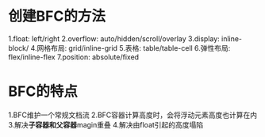 # 创建BFC的方法
1.float: left/right
2.overflow: auto/hidden/scroll/overlay
3.display: inline-block/
4.网格布局: grid/inline-grid
5.表格: table/table-cell
6.弹性布局: flex/inline-flex
7.position: absolute/fixed

# BFC的特点
1.BFC维护一个常规文档流
2.BFC容器计算高度时，会将浮动元素高度也计算在内
3.解决**子容器和父容器**magin重叠
4.解决由float引起的高度塌陷